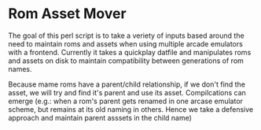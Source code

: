 Rom Asset Mover
===============

The goal of this perl script is to take a veriety of inputs based around the need to maintain roms and assets
when using multiple arcade emulators with a frontend. Currently it takes a quickplay datfile and manipulates 
roms and assets on disk to maintain compatibility between generations of rom names.

Because mame roms have a parent/child relationship, if we don't find the asset, we will try and find it's parent and use 
its asset. Compilcations can emerge (e.g.: when a rom's parent gets renamed in one arcase emulator scheme, but remains at its
old naming in others. Hence we take a defensive approach and maintain parent asssets in the child name)